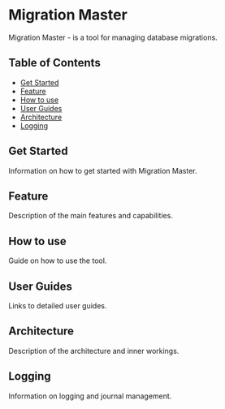 # Migration Master
Migration Master - is a tool for managing database migrations.

## Table of Contents
- [Get Started](#get-started)
- [Feature](#feature)
- [How to use](#how-to-use)
- [User Guides](#user-guides)
- [Architecture](#architecture)
- [Logging](#logging)

## Get Started
Information on how to get started with Migration Master.

## Feature
Description of the main features and capabilities.

## How to use
Guide on how to use the tool.

## User Guides
Links to detailed user guides.

## Architecture
Description of the architecture and inner workings.

## Logging
Information on logging and journal management.
